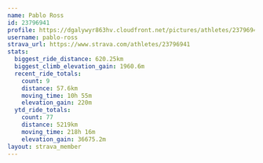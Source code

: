 ```yaml
---
name: Pablo Ross
id: 23796941
profile: https://dgalywyr863hv.cloudfront.net/pictures/athletes/23796941/14615399/1/large.jpg
username: pablo-ross
strava_url: https://www.strava.com/athletes/23796941
stats:
  biggest_ride_distance: 620.25km
  biggest_climb_elevation_gain: 1960.6m
  recent_ride_totals:
    count: 9
    distance: 57.6km
    moving_time: 10h 55m
    elevation_gain: 220m
  ytd_ride_totals:
    count: 77
    distance: 5219km
    moving_time: 218h 16m
    elevation_gain: 36675.2m
layout: strava_member
--- 
```


